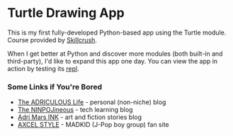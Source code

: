 # Turtle Drawing App
This is my first fully-developed Python-based app using the Turtle module. Course provided by [Skillcrush](https://skillcrush.com).

When I get better at Python and discover more modules (both built-in and third-party), I'd like to expand this app one day. You can view the app in action by testing its [repl](https://repl.it/@adriculous/Drawing-App-with-Turtle).

### Some Links if You're Bored
- [The ADRICULOUS Life](https://adriculous.life) - personal (non-niche) blog
- [The NINPOJineous](https://ninpojineous.ninja) - tech learning blog
- [Adri Mars INK](https://adrimars.ink) - art and fiction stories blog
- [AXCEL STYLE](https://axcel.style) - MADKID (J-Pop boy group) fan site
